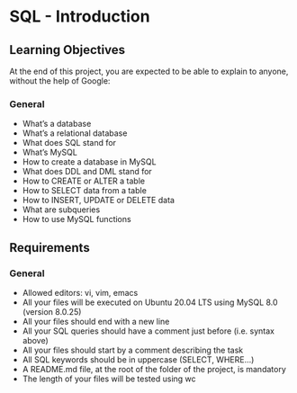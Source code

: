 # SQL - Introduction

## Learning Objectives
At the end of this project, you are expected to be able to explain to anyone, without the help of Google:

### General
*   What’s a database
*   What’s a relational database
*   What does SQL stand for
*   What’s MySQL
*   How to create a database in MySQL
*   What does DDL and DML stand for
*   How to CREATE or ALTER a table
*   How to SELECT data from a table
*   How to INSERT, UPDATE or DELETE data
*   What are subqueries
*   How to use MySQL functions

## Requirements
### General
*   Allowed editors: vi, vim, emacs
*   All your files will be executed on Ubuntu 20.04 LTS using MySQL 8.0 (version 8.0.25)
*   All your files should end with a new line
*   All your SQL queries should have a comment just before (i.e. syntax above)
*   All your files should start by a comment describing the task
*   All SQL keywords should be in uppercase (SELECT, WHERE…)
*   A README.md file, at the root of the folder of the project, is mandatory
*   The length of your files will be tested using wc
